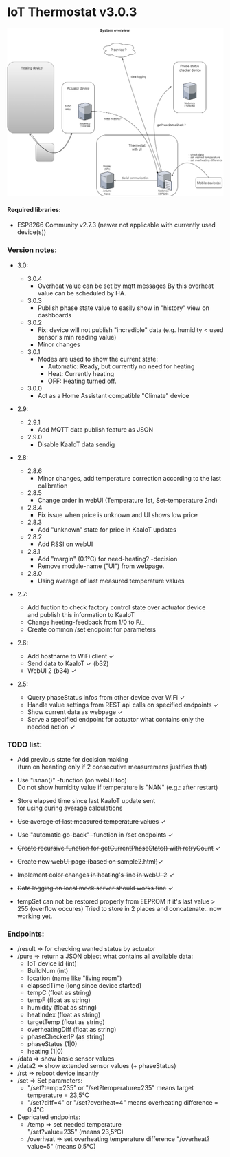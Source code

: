# IoT Thermostat v3.0.3

![image](https://raw.githubusercontent.com/bbkbarbar/IoT-thermostat_Project/main/IoT_Thermostat_v2.png)

#### Required libraries:
 - ESP8266 Community v2.7.3 (newer not applicable with currently used device(s))

### Version notes:
- 3.0:
   - 3.0.4
     - Overheat value can be set by mqtt messages 
       By this overheat value can be scheduled by HA.
   - 3.0.3
     - Publish phase state value to easily show in "history" view on dashboards
   - 3.0.2
     - Fix: device will not publish "incredible" data (e.g. humidity < used sensor's min reading value) 
     - Minor changes
   - 3.0.1
     - Modes are used to show the current state:
       - Automatic: Ready, but currently no need for heating
       - Heat: Currently heating
       - OFF: Heating turned off.
   - 3.0.0
     - Act as a Home Assistant compatible "Climate" device

- 2.9:
   - 2.9.1
     - Add MQTT data publish feature as JSON
   - 2.9.0
     - Disable KaaIoT data sendig


- 2.8:
   - 2.8.6
     - Minor changes, add temperature correction according to the last calibration
   - 2.8.5
     - Change order in webUI (Temperature 1st, Set-temperature 2nd)
   - 2.8.4
     - Fix issue when price is unknown and UI shows low price
   - 2.8.3
     - Add "unknown" state for price in KaaIoT updates
   - 2.8.2
     - Add RSSI on webUI
   - 2.8.1
     - Add "margin" (0.1°C) for need-heating? -decision
     - Remove module-name ("UI") from webpage.   
   - 2.8.0
     - Using average of last measured temperature values
- 2.7:
   - Add fuction to check factory control state over actuator device <br>
     and publish this information to KaaIoT
   - Change heeting-feedback from 1/0 to F/_
   - Create common /set endpoint for parameters
- 2.6:
   - Add hostname to WiFi client ✓
   - Send data to KaaIoT ✓ (b32)
   - WebUI 2 (b34) ✓
- 2.5:
   - Query phaseStatus infos from other device over WiFi ✓
   - Handle value settings from REST api calls on specified endpoints ✓
   - Show current data as webpage ✓
   - Serve a specified endpoint for actuator what contains only the needed action ✓



### TODO list:
   - Add previous state for decision making <br>
     (turn on heanting only if 2 consecutive measuremens justifies that)

   - Use "isnan()" -function (on webUI too)<br>
     Do not show humidity value if temperature is "NAN" (e.g.: after restart)
   - Store elapsed time since last KaaIoT update sent <br>
     for using during average calculations
   - ~~Use average of last measured temperature values~~ ✓
   - ~~Use "automatic go-back" -function in /set endpoints~~ ✓
   - ~~Create recursive function for getCurrentPhaseState() with retryCount~~ ✓
   - ~~Create new webUI page (based on sample2.html)~~✓
   - ~~Implement color changes in heating's line in webUI 2~~ ✓
   - ~~Data logging on local mock server should works fine~~ ✓
   - tempSet can not be restored properly from EEPROM if it's last value > 255
      (overflow occures)
    Tried to store in 2 places and concatenate.. now working yet.

### Endpoints:
- /result => for checking wanted status by actuator
- /pure => return a JSON object what contains all available data:
   - IoT device id (int)
   - BuildNum (int)
   - location (name like "living room")
   - elapsedTime (long since device started)
   - tempC (float as string)
   - tempF (float as string)
   - humidity (float as string)
   - heatIndex (float as string)
   - targetTemp (float as string)
   - overheatingDiff (float as string)
   - phaseCheckerIP (as string)
   - phaseStatus (1|0)
   - heating (1|0)
- /data => show basic sensor values
- /data2 => show extended sensor values (+ phaseStatus)
- /rst => reboot device insantly
- /set => Set parameters:<br>
  - "/set?temp=235" or "/set?temperature=235" means target temperature = 23,5°C
  - "/set?diff=4" or "/set?overheat=4" means overheating difference = 0,4°C<br>
- Depricated endpoints:
  - /temp => set needed temperature<br>
   "/set?value=235" (means 23,5°C)
  - /overheat => set overheating temperature difference
   "/overheat?value=5" (means 0,5°C)
